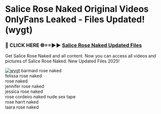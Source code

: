 # Salice Rose Naked Original Videos 0nlyFans Leaked - Files Updated! (wygt)

<h3>🔴 CLICK HERE 🌐==►► <a href="https://tinyurl.com/yckcrads" rel="nofollow">Salice Rose Naked Updated Files</a></h3>

Get Salice Rose Naked and all content. Now you can access all videos and pictures of Salice Rose Naked. New Updated Files 2025!

[![wygt](https://i.imgur.com/hpKpOFt.gif)](https://tinyurl.com/yckcrads)
barmaid rose naked<br>
felissa rose naked<br>
rose naked<br>
jennifer rose naked<br>
jessica rose naked<br>
rose cordeiro naked nude sex tape<br>
rose harrt naked<br>
laara rose naked